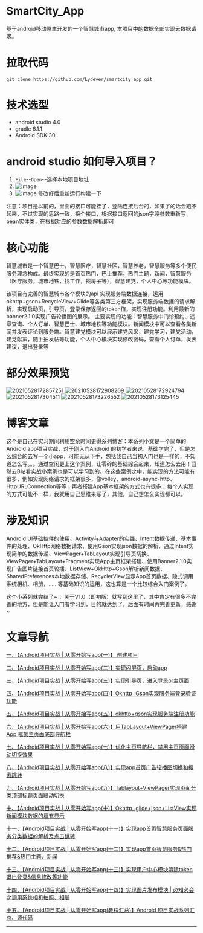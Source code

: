 # SmartCity_App
基于android移动原生开发的一个智慧城市app, 本项目中的数据全部实现云数据请求。

# 拉取代码
```
git clone https://github.com/Lydever/smartcity_app.git
```

# 技术选型
- android studio 4.0
- gradle 6.1.1
- Android SDK 30

# android studio 如何导入项目？
1. `File`--`Open`--选择本地项目地址
2. ![image](https://user-images.githubusercontent.com/65069676/142759127-93e39418-765a-4160-87dd-8c5a22caebeb.png)
3. ![image](https://user-images.githubusercontent.com/65069676/142759172-c59275fd-7f8b-48fb-afe3-35c94a7b6c70.png)
修改好后重新运行构建一下

注意：项目是以前的，里面的接口可能挂了，登陆连接后台的，如果了的话会跑不起来，不过实现的思路一致，换个接口，根据接口返回的json字段参数重新写bean实体类，在根据对应的参数数据解析即可


# 核心功能

智慧城市是一个智慧巴士，智慧医疗，智慧社区，智慧养老，智慧服务等多个便民服务理念构成。最终实现的是首页热门，巴士推荐，热门主题，新闻，智慧服务（医疗服务，城市地铁，找工作，找房子等），智慧建党，个人中心等功能模块。

该项目有完善的智慧城市各个模块的api 实现服务端数据连接，运用okhttp+gson+RecycleView+Glide等各类第三方框架，实现服务端数据的请求解析，实现启动页，引导页，登录保存返回的token值，实现注册功能。利用最新的banner2.1.0实现广告轮播图的展示。
主要实现的功能：智慧服务中门诊预约、违章查询、个人订单、智慧巴士、城市地铁等功能模块。新闻模块中可以查看各类新闻并发表评论到服务端。智慧建党模块可以展示建党风采，建党学习，建党活动，建党献策，随手拍发帖等功能，个人中心模块实现修改密码，查看个人订单，发表建议，退出登录等

# 部分效果预览
![20210528172857251](https://user-images.githubusercontent.com/65069676/127735693-167d8560-29e8-463e-95b5-1153c36dfd28.gif)
![20210528172908209](https://user-images.githubusercontent.com/65069676/127735698-5e5edfab-c99f-4c2b-89b6-4b219ad68f8b.gif)
![20210528172924794](https://user-images.githubusercontent.com/65069676/127735701-f343347c-5d32-44a6-bc96-14a24a8998fc.gif)
![2021052817304511](https://user-images.githubusercontent.com/65069676/127735705-aa82a501-026a-4ab7-a290-c7f3c2fbd79e.gif)
![20210528173226552](https://user-images.githubusercontent.com/65069676/127735714-56911a33-c363-4250-aa4c-7a8057f0fc7b.gif)
![20210528173125445](https://user-images.githubusercontent.com/65069676/127735721-381aec3a-6f95-4bb9-92f3-94fc2e9c8343.gif)


# 博客文章
这个是自己在实习期间利用空余时间更得系列博客：本系列小文是一个简单的Android app项目实战，对于刚入门Android 的初学者来说，基础学完了，但是怎么综合的去写一个小app，可能无从下手，包括我自己当初入门也是一样的，不知道怎么写。。。通过空闲更上这个案例，让零碎的基础综合起来，知道怎么去用！当然去B站看实战小案例也是可以学习到的。在这些案例之中，能实现的方法可能有很多，例如实现网络请求的框架很多，像volley、android-async-http、HttpURLConnection等等；再者搭建App基本框架的方式也有很多... 每个人实现的方式可能不一样，我就用自己思维来写了，其他，自己想怎么实现都可以。


# 涉及知识

Android UI基础控件的使用、Activity与Adapter的实践、Intent数据传递、基本事件的处理、OkHttp网络数据请求、使用Gson实现json数据的解析、通过Intent实现简单的数据传递、ViewPager+TabLayout实现引导页切换、ViewPager+TabLayout+Fragment实现App主页框架搭建、使用Banner2.1.0实现广告图片链接首页轮播、ListView+OkHttp+Gson解析新闻数据、SharedPreferences本地数据存储、RecyclerView显示App首页数据、隐式调用系统相机、相册，......等基础知识的运用，这也算是一个比较综合入门案例了。

这个小系列就完结了~ ，关于V1.0（即初版）就写到这里了，其中肯定有很多不完善的地方，但是能让入门者学习到，目的就达到了，后面有时间再完善更新，感谢~

# 文章导航


[一、【Android项目实战 | 从零开始写app(一)】 创建项目](https://blog.csdn.net/weixin_43853746/article/details/115654086)

[二、【Android项目实战 | 从零开始写app(二)】实现闪屏页，启动app](https://blog.csdn.net/weixin_43853746/article/details/115654203)

[三、【Android项目实战 | 从零开始写app(三)】实现引导页，进入登录or主页面](https://blog.csdn.net/weixin_43853746/article/details/115653249)

[四、【Android项目实战 | 从零开始写app(四)】Okhttp+Gson实现服务端登录验证功能](https://blog.csdn.net/weixin_43853746/article/details/115673426)

[五、【Android项目实战 | 从零开始写app(五)】okhttp+gson实现服务端注册功能](https://blog.csdn.net/weixin_43853746/article/details/115674496)

[六、【Android项目实战 | 从零开始写app(六)】用TabLayout+ViewPager搭建App 框架主页面底部导航栏](https://blog.csdn.net/weixin_43853746/article/details/115653683)

[七、【Android项目实战 | 从零开始写app(七)】优化主页导航栏，禁用主页页面滑动切换效果](https://blog.csdn.net/weixin_43853746/article/details/115689794)

[八、【Android项目实战 | 从零开始写app(八)】实现app首页广告轮播图切换和搜索跳转](https://blog.csdn.net/weixin_43853746/article/details/115817088)

[九、【Android项目实战 | 从零开始写app(九)】Tablayout+ViewPager实现页面分类顶部标题页面联动切换](https://blog.csdn.net/weixin_43853746/article/details/116044971)

[十、【Android项目实战 | 从零开始写app(十)】Okhttp+glide+json+ListView实现新闻模块数据的填充显示](https://blog.csdn.net/weixin_43853746/article/details/116046094)

[十一、【Android项目实战 | 从零开始写app(十一)】实现app首页智慧服务页面服务分类数据的解析及点击跳转](https://blog.csdn.net/weixin_43853746/article/details/117360629)

[十二、【Android项目实战 | 从零开始写app(十二)】实现app首页智慧服务&热门推荐&热门主题、新闻](https://blog.csdn.net/weixin_43853746/article/details/116047544)

[十三、【Android项目实战 | 从零开始写app(十三)】实现用户中心模块清除token退出登录&信息修改等功能](https://blog.csdn.net/weixin_43853746/article/details/116464047)

[十四、【Android项目实战 | 从零开始写app(十四)】实现图片发布模块 | 必知必会之调用系统相机拍照、相册](https://blog.csdn.net/weixin_43853746/article/details/117230537)

[十五、【Android项目实战 | 从零开始写app(教程汇总)】Android 项目实战系列汇总、源代码](https://blog.csdn.net/weixin_43853746/article/details/117367078)

--------
